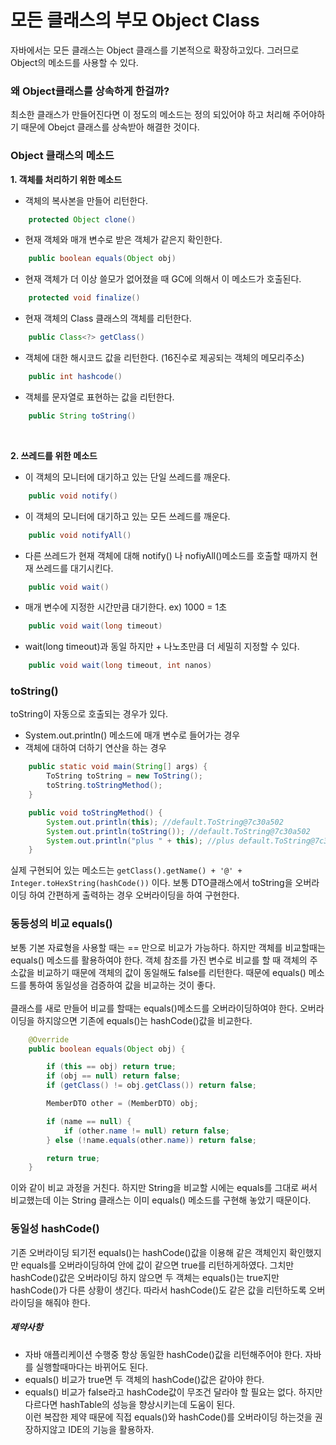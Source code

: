 # 모든 클래스의 부모 Object Class

자바에서는 모든 클래스는 Object 클래스를 기본적으로 확장하고있다. 그러므로 Object의 메소드를 사용할 수 있다.

### 왜 Object클래스를 상속하게 한걸까?

최소한 클래스가 만들어진다면 이 정도의 메소드는 정의 되있어야 하고 처리해 주어야하기 때문에 Obejct 클래스를 상속받아 해결한 것이다.

### Object 클래스의 메소드

**1. 객체를 처리하기 위한 메소드**

- 객체의 복사본을 만들어 리턴한다.

```java
    protected Object clone()
```

- 현재 객체와 매개 변수로 받은 객체가 같은지 확인한다.

```java
    public boolean equals(Object obj)
```

- 현재 객체가 더 이상 쓸모가 없어졌을 때 GC에 의해서 이 메소드가 호출된다.

```java
    protected void finalize()
```

- 현재 객체의 Class 클래스의 객체를 리턴한다.

```java
    public Class<?> getClass()
```

- 객체에 대한 해시코드 값을 리턴한다. (16진수로 제공되는 객체의 메모리주소)

```java
    public int hashcode()
```

- 객체를 문자열로 표현하는 값을 리턴한다.

```java
    public String toString()
```

<br>

**2. 쓰레드를 위한 메소드**

- 이 객체의 모니터에 대기하고 있는 단일 쓰레드를 깨운다.

```java
    public void notify()
```

- 이 객체의 모니터에 대기하고 있는 모든 쓰레드를 깨운다.

```java
    public void notifyAll()
```

- 다른 쓰레드가 현재 객체에 대해 notify() 나 nofiyAll()메소드를 호출할 때까지 현재 쓰레드를 대기시킨다.

```java
    public void wait()
```

- 매개 변수에 지정한 시간만큼 대기한다. ex) 1000 = 1초

```java
    public void wait(long timeout)
```

- wait(long timeout)과 동일 하지만 + 나노초만큼 더 세밀히 지정할 수 있다.

```java
    public void wait(long timeout, int nanos)
```

### toString()

toString이 자동으로 호출되는 경우가 있다.

- System.out.println() 메소드에 매개 변수로 들어가는 경우
- 객체에 대하여 더하기 연산을 하는 경우

```java
    public static void main(String[] args) {
        ToString toString = new ToString();
        toString.toStringMethod();
    }

    public void toStringMethod() {
        System.out.println(this); //default.ToString@7c30a502
        System.out.println(toString()); //default.ToString@7c30a502
        System.out.println("plus " + this); //plus default.ToString@7c30a502
    }
```

실제 구현되어 있는 메소드는 `getClass().getName() + '@' + Integer.toHexString(hashCode())` 이다.
보통 DTO클래스에서 toString을 오버라이딩 하여 간편하게 출력하는 경우 오버라이딩을 하여 구현한다.

### 동등성의 비교 equals()

보통 기본 자료형을 사용할 때는 == 만으로 비교가 가능하다. 하지만 객체를 비교할때는 equals() 메소드를 활용하여야 한다. 객체 참조를 가진 변수로 비교를 할 때 객체의 주소값을 비교하기 때문에 객체의 값이 동일해도 false를 리턴한다. 때문에 equals() 메소드를 통하여 동일성을 검증하여 값을 비교하는 것이 좋다.<br>
<br>
클래스를 새로 만들어 비교를 할때는 equals()메소드를 오버라이딩하여야 한다. 오버라이딩을 하지않으면 기존에 equals()는 hashCode()값을 비교한다.

```java
    @Override
    public boolean equals(Object obj) {

        if (this == obj) return true;
        if (obj == null) return false;
        if (getClass() != obj.getClass()) return false;

        MemberDTO other = (MemberDTO) obj;

        if (name == null) {
            if (other.name != null) return false;
        } else (!name.equals(other.name)) return false;

        return true;
    }
```

이와 같이 비교 과정을 거친다. 하지만 String을 비교할 시에는 equals를 그대로 써서 비교했는데 이는 String 클래스는 이미 equals() 메소드를 구현해 놓았기 때문이다. <br>

### 동일성 hashCode()

기존 오버라이딩 되기전 equals()는 hashCode()값을 이용해 같은 객체인지 확인했지만 equals를 오버라이딩하여 안에 값이 같으면 true를 리턴하게하였다. 그치만 hashCode()값은 오버라이딩 하지 않으면 두 객체는 equals()는 true지만 hashCode()가 다른 상황이 생긴다. 따라서 hashCode()도 같은 값을 리턴하도록 오버라이딩을 해줘야 한다.

##### 제약사항

- 자바 애플리케이션 수행중 항상 동일한 hashCode()값을 리턴해주어야 한다. 자바를 실행할때마다는 바뀌어도 된다.
- equals() 비교가 true면 두 객체의 hashCode()값은 같아야 한다.
- equals() 비교가 false라고 hashCode값이 무조건 달라야 할 필요는 없다. 하지만 다르다면 hashTable의 성능을 향상시키는데 도움이 된다.
  <br>
  이런 복잡한 제약 때문에 직접 equals()와 hashCode()를 오버라이딩 하는것을 권장하지않고 IDE의 기능을 활용하자.
